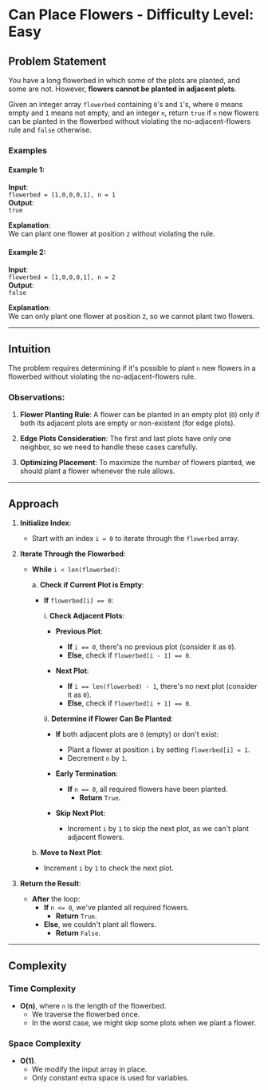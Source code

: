 # Can Place Flowers - Difficulty Level: Easy

## Problem Statement

You have a long flowerbed in which some of the plots are planted, and some are not. However, **flowers cannot be planted in adjacent plots**.

Given an integer array `flowerbed` containing `0`'s and `1`'s, where `0` means empty and `1` means not empty, and an integer `n`, return `true` if `n` new flowers can be planted in the flowerbed without violating the no-adjacent-flowers rule and `false` otherwise.

### Examples

#### Example 1:

**Input**:  
`flowerbed = [1,0,0,0,1], n = 1`  
**Output**:  
`true`

**Explanation**:  
We can plant one flower at position `2` without violating the rule.

#### Example 2:

**Input**:  
`flowerbed = [1,0,0,0,1], n = 2`  
**Output**:  
`false`

**Explanation**:  
We can only plant one flower at position `2`, so we cannot plant two flowers.

---

## Intuition

The problem requires determining if it's possible to plant `n` new flowers in a flowerbed without violating the no-adjacent-flowers rule.

### Observations:

1. **Flower Planting Rule**: A flower can be planted in an empty plot (`0`) only if both its adjacent plots are empty or non-existent (for edge plots).

2. **Edge Plots Consideration**: The first and last plots have only one neighbor, so we need to handle these cases carefully.

3. **Optimizing Placement**: To maximize the number of flowers planted, we should plant a flower whenever the rule allows.

---

## Approach

1. **Initialize Index**:

   - Start with an index `i = 0` to iterate through the `flowerbed` array.

2. **Iterate Through the Flowerbed**:

   - **While** `i < len(flowerbed)`:

     a. **Check if Current Plot is Empty**:

        - **If** `flowerbed[i] == 0`:

          i. **Check Adjacent Plots**:

             - **Previous Plot**:
               - **If** `i == 0`, there's no previous plot (consider it as `0`).
               - **Else**, check if `flowerbed[i - 1] == 0`.

             - **Next Plot**:
               - **If** `i == len(flowerbed) - 1`, there's no next plot (consider it as `0`).
               - **Else**, check if `flowerbed[i + 1] == 0`.

          ii. **Determine if Flower Can Be Planted**:

             - **If** both adjacent plots are `0` (empty) or don't exist:
               - Plant a flower at position `i` by setting `flowerbed[i] = 1`.
               - Decrement `n` by `1`.

             - **Early Termination**:
               - **If** `n == 0`, all required flowers have been planted.
                 - **Return** `True`.

             - **Skip Next Plot**:
               - Increment `i` by `1` to skip the next plot, as we can't plant adjacent flowers.

     b. **Move to Next Plot**:

        - Increment `i` by `1` to check the next plot.

3. **Return the Result**:

   - **After** the loop:
     - **If** `n <= 0`, we've planted all required flowers.
       - **Return** `True`.
     - **Else**, we couldn't plant all flowers.
       - **Return** `False`.

---

## Complexity

### Time Complexity

- **O(n)**, where `n` is the length of the flowerbed.
  - We traverse the flowerbed once.
  - In the worst case, we might skip some plots when we plant a flower.

### Space Complexity

- **O(1)**.
  - We modify the input array in place.
  - Only constant extra space is used for variables.
